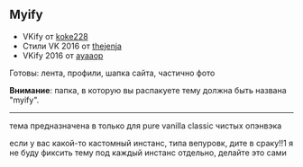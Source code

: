 ## Myify
* VKify от [koke228](https://ovk.to/koke228)
* Стили VK 2016 от [thejenja](https://thejenja.github.io)
* VKify 2016 от [ayaaop](https://github.com/ayaaop/VKify-theme-2016)

Готовы: лента, профили, шапка сайта, частично фото

**Внимание**: папка, в которую вы распакуете тему должна быть названа "myify".

----

тема предназначена в только для pure vanilla classic чистых опэнвэка

если у вас какой-то кастомный инстанс, типа вепуровк, дите в сраку!!1
я не буду фиксить тему под каждый инстанс отдельно, делайте это сами
